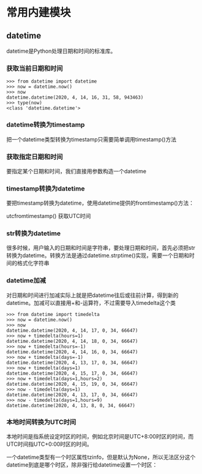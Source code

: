 # 常用内建模块

## datetime

datetime是Python处理日期和时间的标准库。

### 获取当前日期和时间

```
>>> from datetime import datetime
>>> now = datetime.now()
>>> now
datetime.datetime(2020, 4, 14, 16, 31, 58, 943463)
>>> type(now)
<class 'datetime.datetime'>
```

### datetime转换为timestamp

把一个datetime类型转换为timestamp只需要简单调用timestamp()方法

### 获取指定日期和时间

要指定某个日期和时间，我们直接用参数构造一个datetime

### timestamp转换为datetime

要把timestamp转换为datetime，使用datetime提供的fromtimestamp()方法：

utcfromtimestamp() 获取UTC时间



### str转换为datetime

很多时候，用户输入的日期和时间是字符串，要处理日期和时间，首先必须把str转换为datetime。转换方法是通过datetime.strptime()实现，需要一个日期和时间的格式化字符串

### datetime加减

对日期和时间进行加减实际上就是把datetime往后或往前计算，得到新的datetime。加减可以直接用+和-运算符，不过需要导入timedelta这个类

```
>>> from datetime import timedelta
>>> now = datetime.now()
>>> now
datetime.datetime(2020, 4, 14, 17, 0, 34, 66647)
>>> now + timedelta(hours=1)
datetime.datetime(2020, 4, 14, 18, 0, 34, 66647)
>>> now + timedelta(hours=-1)
datetime.datetime(2020, 4, 14, 16, 0, 34, 66647)
>>> now + timedelta(days=-1)  
datetime.datetime(2020, 4, 13, 17, 0, 34, 66647)
>>> now + timedelta(days=1)  
datetime.datetime(2020, 4, 15, 17, 0, 34, 66647)
>>> now + timedelta(days=1,hours=2)
datetime.datetime(2020, 4, 15, 19, 0, 34, 66647)
>>> now - timedelta(days=1)
datetime.datetime(2020, 4, 13, 17, 0, 34, 66647)
>>> now - timedelta(days=1,hours=9)
datetime.datetime(2020, 4, 13, 8, 0, 34, 66647)
```

### 本地时间转换为UTC时间

本地时间是指系统设定时区的时间，例如北京时间是UTC+8:00时区的时间，而UTC时间指UTC+0:00时区的时间。

一个datetime类型有一个时区属性tzinfo，但是默认为None，所以无法区分这个datetime到底是哪个时区，除非强行给datetime设置一个时区：

